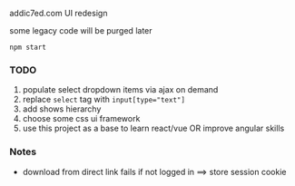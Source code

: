addic7ed.com UI redesign

some legacy code will be purged later

```
npm start
```

### TODO

1. populate select dropdown items via ajax on demand
1. replace `select` tag with `input[type="text"]`
1. add shows hierarchy
1. choose some css ui framework
1. use this project as a base to learn react/vue OR improve angular skills

### Notes

* download from direct link fails if not logged in ==> store session cookie